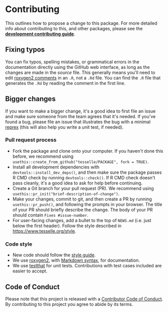# Contributing

This outlines how to propose a change to this package. For more detailed info about contributing to this, and other packages, please see the [**development contributing guide**](https://www.tesselle.org/contributing.html).

## Fixing typos

You can fix typos, spelling mistakes, or grammatical errors in the documentation directly using the GitHub web interface, as long as the changes are made in the _source_ file. This generally means you'll need to edit [roxygen2 comments](https://roxygen2.r-lib.org/articles/roxygen2.html) in an `.R`, not a `.Rd` file. You can find the `.R` file that generates the `.Rd` by reading the comment in the first line.

## Bigger changes

If you want to make a bigger change, it's a good idea to first file an issue and make sure someone from the team agrees that it's needed. If you've found a bug, please file an issue that illustrates the bug with a minimal [reprex](https://www.tidyverse.org/help/#reprex) (this will also help you write a unit test, if needed).

### Pull request process

* Fork the package and clone onto your computer. If you haven't done this before, we recommend using `usethis::create_from_github("tesselle/PACKAGE", fork = TRUE)`.
* Install all development dependencies with `devtools::install_dev_deps()`, and then make sure the package passes R CMD check by running `devtools::check()`.  If R CMD check doesn't pass cleanly, it's a good idea to ask for help before continuing.
* Create a Git branch for your pull request (PR). We recommend using `usethis::pr_init("brief-description-of-change")`.
* Make your changes, commit to git, and then create a PR by running `usethis::pr_push()`, and following the prompts in your browser. The title of your PR should briefly describe the change. The body of your PR should contain `Fixes #issue-number`.
* For user-facing changes, add a bullet to the top of `NEWS.md` (i.e. just below the first header). Follow the style described in <https://www.tesselle.org/style>.

### Code style

* New code should follow the [style guide](https://www.tesselle.org/style).
* We use [roxygen2](https://cran.r-project.org/package=roxygen2), with [Markdown syntax](https://cran.r-project.org/web/packages/roxygen2/vignettes/rd-formatting.html), for documentation.
* We use [testthat](https://cran.r-project.org/package=testthat) for unit tests. Contributions with test cases included are easier to accept.

## Code of Conduct

Please note that this project is released with a [Contributor Code of Conduct](https://www.tesselle.org/conduct.html). By contributing to this project you agree to abide by its terms.
